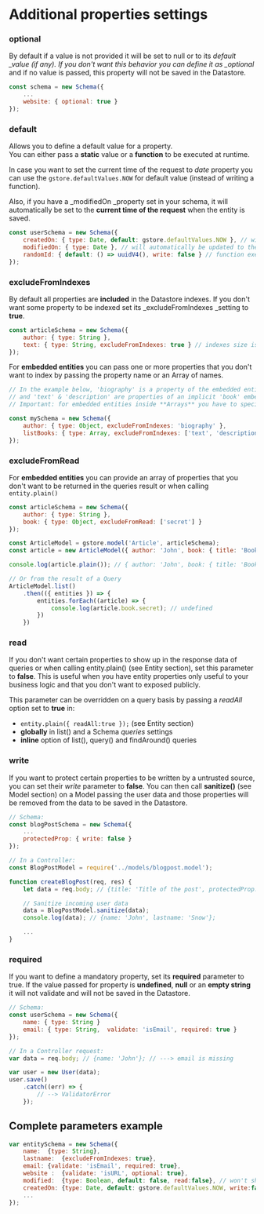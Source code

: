 # Additional properties settings

### optional

By default if a value is not provided it will be set to null or to its _default \_value \(if any\). If you don't want this behavior you can define it as \_optional_ and if no value is passed, this property will not be saved in the Datastore.

```javascript
const schema = new Schema({
    ...
    website: { optional: true }
});
```

### default

Allows you to define a default value for a property.  
You can either pass a **static** value or a **function** to be executed at runtime.

In case you want to set the current time of the request to _date_ property you can use the `gstore.defaultValues.NOW` for default value \(instead of writing a function\).

Also, if you have a \_modifiedOn \_property set in your schema, it will automatically be set to the **current time of the request** when the entity is saved.

```javascript
const userSchema = new Schema({
    createdOn: { type: Date, default: gstore.defaultValues.NOW }, // will be set to the current time of the request
    modifiedOn: { type: Date }, // will automatically be updated to the current time on each "save|update"
    randomId: { default: () => uuidV4(), write: false } // function executed at runtime
});
```

### excludeFromIndexes

By default all properties are **included** in the Datastore indexes. If you don't want some property to be indexed set its \_excludeFromIndexes \_setting to **true**.

```javascript
const articleSchema = new Schema({
    author: { type: String },
    text: { type: String, excludeFromIndexes: true } // indexes size is limited, so very long text can't be indexed
});
```

For **embedded entities** you can pass one or more properties that you don't want to index by passing the property name or an Array of names.

```javascript
// In the example below, 'biography' is a property of the embedded entity 'author'
// and 'text' & 'description' are properties of an implicit 'book' embedded entity in the array
// Important: for embedded entities inside **Arrays** you have to specify the type to 'array' for the excludeFromIndexes to work.

const mySchema = new Schema({
    author: { type: Object, excludeFromIndexes: 'biography' },
    listBooks: { type: Array, excludeFromIndexes: ['text', 'description'] },
});
```

### excludeFromRead

For **embedded entities** you can provide an array of properties that you don't want to be returned in the queries result or when calling `entity.plain()` 

```javascript
const articleSchema = new Schema({
    author: { type: String },
    book: { type: Object, excludeFromRead: ['secret'] }
});

const ArticleModel = gstore.model('Article', articleSchema);
const article = new ArticleModel({ author: 'John', book: { title: 'Book title', secret: 'some secret value' } });

console.log(article.plain()); // { author: 'John', book: { title: 'Book title' } };

// Or from the result of a Query
ArticleModel.list()
    .then(({ entities }) => {
        entities.forEach((article) => {
            console.log(article.book.secret); // undefined
        })
    })
```

### read

If you don't want certain properties to show up in the response data of queries or when calling entity.plain\(\) \(see Entity section\), set this parameter to **false**. This is useful when you have entity properties only useful to your business logic and that you don't want to exposed publicly.

This parameter can be overridden on a query basis by passing a _readAll_ option set to **true** in:

* `entity.plain({ readAll:true });` \(see Entity section\)
* **globally** in list\(\) and a Schema _queries_ settings
* **inline** option of list\(\), query\(\) and findAround\(\) queries

### write

If you want to protect certain properties to be written by a untrusted source, you can set their _write_ parameter to **false**. You can then call **sanitize\(\)** \(see Model section\) on a Model passing the user data and those properties will be removed from the data to be saved in the Datastore.

```javascript
// Schema:
const blogPostSchema = new Schema({
    ...
    protectedProp: { write: false }
});

// In a Controller:
const BlogPostModel = require('../models/blogpost.model');

function createBlogPost(req, res) {
    let data = req.body; // {title: 'Title of the post', protectedProp: 1234};

    // Sanitize incoming user data
    data = BlogPostModel.sanitize(data);
    console.log(data); // {name: 'John', lastname: 'Snow'};

    ...
}
```

### required

If you want to define a mandatory property, set its **required** parameter to true. If the value passed for property is **undefined**, **null** or an **empty string** it will not validate and will not be saved in the Datastore.

```javascript
// Schema:
const userSchema = new Schema({
    name: { type: String }
    email: { type: String,  validate: 'isEmail', required: true }
});

// In a Controller request:
var data = req.body; // {name: 'John'}; // ---> email is missing

var user = new User(data);
user.save()
    .catch((err) => {
        // --> ValidatorError
    });
```

## Complete parameters example

```javascript
var entitySchema = new Schema({
    name:  {type: String},
    lastname:  {excludeFromIndexes: true},
    email: {validate: 'isEmail', required: true},
    website :  {validate: 'isURL', optional: true},
    modified:  {type: Boolean, default: false, read:false}, // won't show up in queries
    createdOn: {type: Date, default: gstore.defaultValues.NOW, write:false} // will be removed from data on sanitize()
    ...
});
```

